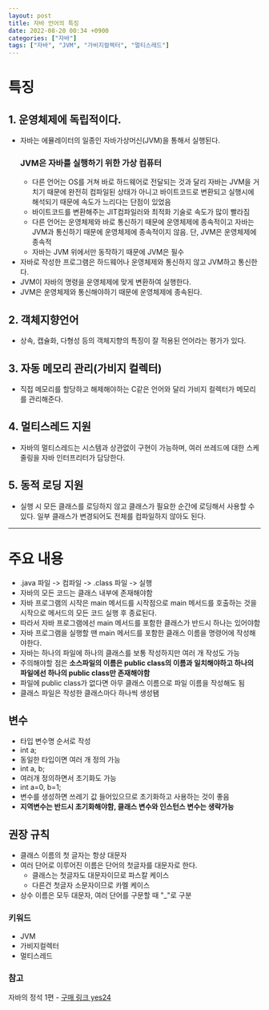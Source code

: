 ```yaml
---
layout: post
title: 자바 언어의 특징
date: 2022-08-20 00:34 +0900
categories: ["자바"]
tags: ["자바", "JVM", "가비지컬렉터", "멀티스레드"]
---
```


# 특징

## 1. 운영체제에 독립적이다.

- 자바는 에뮬레이터의 일종인 자바가상머신(JVM)을 통해서 실행된다.
  ### JVM은 자바를 실행하기 위한 가상 컴퓨터
  - 다른 언어는 OS를 거쳐 바로 하드웨어로 전달되는 것과 달리 자바는 JVM을 거치기 때문에 완전히 컴파일된 상태가 아니고 바이트코드로 변환되고 실행시에 해석되기 때문에 속도가 느리다는 단점이 있었음
  - 바이트코드를 변환해주는 JIT컴파일러와 최적화 기술로 속도가 많이 빨라짐
  - 다른 언어는 운영체제와 바로 통신하기 때문에 운영체제에 종속적이고 자바는 JVM과 통신하기 때문에 운영체제에 종속적이지 않음. 단, JVM은 운영체제에 종속적
  - 자바는 JVM 위에서만 동작하기 때문에 JVM은 필수
- 자바로 작성한 프로그램은 하드웨어나 운영체제와 통신하지 않고 JVM하고 통신한다.
- JVM이 자바의 명령을 운영체제에 맞게 변환하여 실행한다.
- JVM은 운영체제와 통신해야하기 때문에 운영체제에 종속된다.

## 2. 객체지향언어

- 상속, 캡슐화, 다형성 등의 객체지향의 특징이 잘 적용된 언어라는 평가가 있다.

## 3. 자동 메모리 관리(가비지 컬렉터)

- 직접 메모리를 할당하고 해제해야하는 C같은 언어와 달리 가비지 컬렉터가 메모리를 관리해준다.

## 4. 멀티스레드 지원

- 자바의 멀티스레드는 시스템과 상관없이 구현이 가능하며, 여러 쓰레드에 대한 스케줄링을 자바 인터프리터가 담당한다.

## 5. 동적 로딩 지원

- 실행 시 모든 클래스를 로딩하지 않고 클래스가 필요한 순간에 로딩해서 사용할 수 있다. 일부 클래스가 변경되어도 전체를 컴파일하지 않아도 된다.

---

# 주요 내용

- .java 파일 -> 컴파일 -> .class 파일 -> 실행
- 자바의 모든 코드는 클래스 내부에 존재해야함
- 자바 프로그램의 시작은 main 메서드를 시작점으로 main 메서드를 호출하는 것을 시작으로 메서드의 모든 코드 실행 후 종료된다.
- 따라서 자바 프로그램에선 main 메서드를 포함한 클래스가 반드시 하나는 있어야함
- 자바 프로그램을 실행할 땐 main 메서드를 포함한 클래스 이름을 명령어에 작성해야한다.
- 자바는 하나의 파일에 하나의 클래스를 보통 작성하지만 여러 개 작성도 가능
- 주의해야할 점은 **소스파일의 이름은 public class의 이름과 일치해야하고 하나의 파일에선 하나의 public class만 존재해야함**
- 파일에 public class가 없다면 아무 클래스 이름으로 파일 이름을 작성해도 됨
- 클래스 파일은 작성한 클래스마다 하나씩 생성됌

## 변수

- 타입 변수명 순서로 작성
- int a;
- 동일한 타입이면 여러 개 정의 가능
- int a, b;
- 여러개 정의하면서 초기화도 가능
- int a=0, b=1;
- 변수를 생성하면 쓰레기 값 들어있으므로 초기화하고 사용하는 것이 좋음
- **지역변수는 반드시 초기화해야함, 클래스 변수와 인스턴스 변수는 생략가능**

## 권장 규칙

- 클래스 이름의 첫 글자는 항상 대문자
- 여러 단어로 이루어진 이름은 단어의 첫글자를 대문자로 한다.
  - 클래스는 첫글자도 대문자이므로 파스칼 케이스
  - 다른건 첫글자 소문자이므로 카멜 케이스
- 상수 이름은 모두 대문자, 여러 단어를 구문할 때 "\_"로 구분

### 키워드

- JVM
- 가비지컬렉터
- 멀티스레드

### 참고

자바의 정석 1편 - [구매 링크 yes24](http://www.yes24.com/Product/Goods/24259565)
